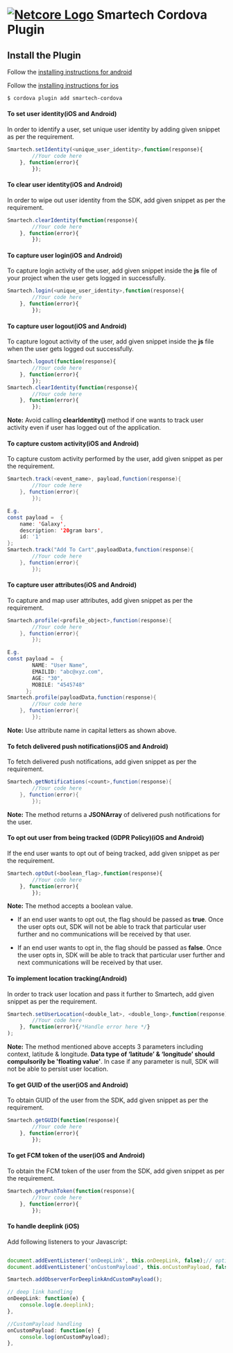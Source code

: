 # [![Netcore Logo](https://netcore.in/wp-content/themes/netcore/img/Netcore-new-Logo.png)](http:www.netcore.in)   Smartech Cordova Plugin 

## Install the Plugin

Follow the [installing instructions for android](docs/install.md)

Follow the [installing instructions for ios](docs/install_ios.md)

```bash
$ cordova plugin add smartech-cordova
```
#### To set user identity(iOS and Android)
In order to identify a user, set unique user identity by adding given snippet as per the requirement.
```javascript
Smartech.setIdentity(<unique_user_identity>,function(response){
		//Your code here
	}, function(error){  
		});
```

#### To clear user identity(iOS and Android)
In order to wipe out user identity from the SDK, add given snippet as per the requirement.
```javascript
Smartech.clearIdentity(function(response){
		//Your code here
	}, function(error){  
		});
```

#### To capture user login(iOS and Android)
To capture login activity of the user, add given snippet inside the **js** file of your project when the user gets logged in successfully.
```javascript
Smartech.login(<unique_user_identity>,function(response){
		//Your code here
	}, function(error){  
		});
```
#### To capture user logout(iOS and Android)
To capture logout activity of the user, add given snippet inside the **js** file when the user gets logged out successfully.
```javascript
Smartech.logout(function(response){
		//Your code here
	}, function(error){  
		});
Smartech.clearIdentity(function(response){
		//Your code here
	}, function(error){  
		});
```
**Note:​​** Avoid calling **clearIdentity()** method if one wants to track user activity even if user has logged out of the application.

#### To capture custom activity(iOS and Android)
To capture custom activity performed by the user, add given snippet as per the requirement.
```java
Smartech.track(<event_name>, payload,function(response){
		//Your code here
	}, function(error){  
		});

E.g.
const payload =  {
    name: 'Galaxy', 
    description: '20gram bars', 
    id: '1'
};
Smartech.track("Add To Cart",payloadData,function(response){
		//Your code here
	}, function(error){  
		});
```

#### To capture user attributes(iOS and Android)
To capture and map user attributes, add given snippet as per the
requirement.
```java
Smartech.profile(<profile_object>,function(response){
		//Your code here
	}, function(error){  
		});

E.g. 
const payload =  {
	    NAME: "User Name",
	    EMAILID: "abc@xyz.com",
	    AGE: "30", 
	    MOBILE: "4545748"
      };
Smartech.profile(payloadData,function(response){
		//Your code here
	}, function(error){  
		});
```
**Note:** Use attribute name in capital letters as shown above.


#### To fetch delivered push notifications(iOS and Android)
To fetch delivered push notifications, add given snippet as per the requirement.
```java
Smartech.getNotifications(<count>,function(response){
		//Your code here
	}, function(error){  
		});
```
**Note:** The method returns a **JSONArray** of delivered push notifications for the user.


#### To opt out user from being tracked (GDPR Policy)(iOS and Android)
If the end user wants to opt out of being tracked, add given snippet as per the requirement.
```javascript
Smartech.optOut(<boolean_flag>,function(response){
		//Your code here
	}, function(error){  
		});
```
**Note​​:** The method accepts a boolean value.

- If an end user wants to opt out, the flag should be passed as **true**. Once the user opts out, SDK will not be able to track that particular user further and no communications will be received by that user.

- If an end user wants to opt in, the flag should be passed as **false**. Once the user opts in, SDK will be able to track that particular user further and next communications will be received by that user.

#### To implement location tracking(Android)
In order to track user location and pass it further to Smartech, add given snippet as per the requirement.
```javascript
Smartech.setUserLocation(<double_lat>, <double_long>,function(response){
		//Your code here
	}, function(error){/*Handle error here */}
);
```
**Note:** The method mentioned above accepts 3 parameters including context, latitude & longitude. **Data type of ‘latitude’ & ‘longitude’ should compulsorily be 'floating value'**. In case if any parameter is null, SDK will not be able to persist user location.




#### To get GUID of the user(iOS and Android)
To obtain GUID of the user from the SDK, add given snippet as per the requirement.
```javascript
Smartech.getGUID(function(response){
		//Your code here
	}, function(error){  
		});
```
#### To get FCM token of the user(iOS and Android)
To obtain the FCM token of the user from the SDK, add given snippet as per the requirement.
```javascript
Smartech.getPushToken(function(response){
		//Your code here
	}, function(error){  
		});
```

#### To handle deeplink (iOS)
Add following listeners to your Javascript:


```javascript

document.addEventListener('onDeepLink', this.onDeepLink, false);// optional, register to receive deep links.
document.addEventListener('onCustomPayload', this.onCustomPayload, false); // optional, register to receive CustomPayload.

Smartech.addObserverForDeeplinkAndCustomPayload(); 

// deep link handling  
onDeepLink: function(e) {
    console.log(e.deeplink);  
},

//CustomPayload handling
onCustomPayload: function(e) {
    console.log(onCustomPayload);  
},  

```


